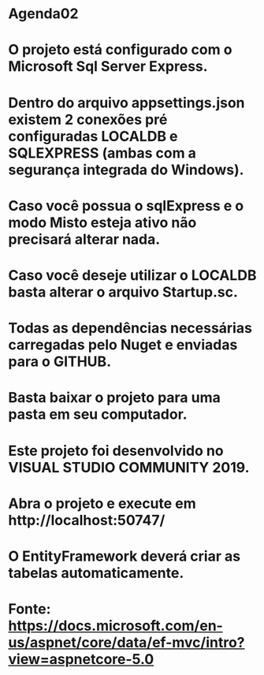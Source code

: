 # Agenda02
# O projeto está configurado com o Microsoft Sql Server Express.
# Dentro do arquivo appsettings.json existem 2 conexões pré configuradas LOCALDB e SQLEXPRESS (ambas com a segurança integrada do Windows).
# Caso você possua o sqlExpress e o modo Misto esteja ativo não precisará alterar nada.
# Caso você deseje utilizar o LOCALDB basta alterar o arquivo Startup.sc.
# Todas as dependências necessárias carregadas pelo Nuget e enviadas para o GITHUB.
# Basta baixar o projeto para uma pasta em seu computador.
# Este projeto foi desenvolvido no VISUAL STUDIO COMMUNITY 2019.
# Abra o projeto e execute em http://localhost:50747/
# O EntityFramework deverá criar as tabelas automaticamente.
# Fonte: https://docs.microsoft.com/en-us/aspnet/core/data/ef-mvc/intro?view=aspnetcore-5.0
